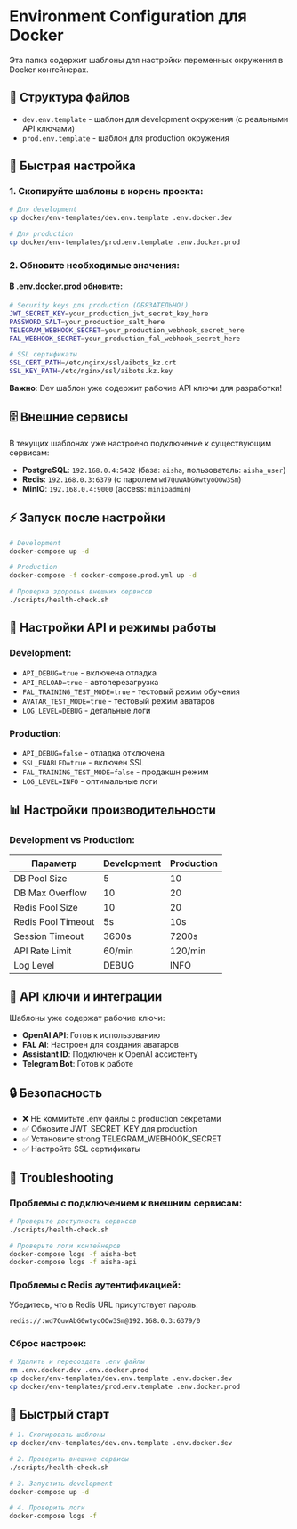 # Environment Configuration для Docker

Эта папка содержит шаблоны для настройки переменных окружения в Docker контейнерах.

## 📁 Структура файлов

- `dev.env.template` - шаблон для development окружения (с реальными API ключами)
- `prod.env.template` - шаблон для production окружения

## 🚀 Быстрая настройка

### 1. Скопируйте шаблоны в корень проекта:

```bash
# Для development
cp docker/env-templates/dev.env.template .env.docker.dev

# Для production  
cp docker/env-templates/prod.env.template .env.docker.prod
```

### 2. Обновите необходимые значения:

#### В .env.docker.prod обновите:

```bash
# Security keys для production (ОБЯЗАТЕЛЬНО!)
JWT_SECRET_KEY=your_production_jwt_secret_key_here
PASSWORD_SALT=your_production_salt_here
TELEGRAM_WEBHOOK_SECRET=your_production_webhook_secret_here
FAL_WEBHOOK_SECRET=your_production_fal_webhook_secret_here

# SSL сертификаты
SSL_CERT_PATH=/etc/nginx/ssl/aibots_kz.crt
SSL_KEY_PATH=/etc/nginx/ssl/aibots.kz.key
```

**Важно**: Dev шаблон уже содержит рабочие API ключи для разработки!

## 🗄️ Внешние сервисы

В текущих шаблонах уже настроено подключение к существующим сервисам:

- **PostgreSQL**: `192.168.0.4:5432` (база: `aisha`, пользователь: `aisha_user`)
- **Redis**: `192.168.0.3:6379` (с паролем `wd7QuwAbG0wtyoOOw3Sm`)
- **MinIO**: `192.168.0.4:9000` (access: `minioadmin`)

## ⚡ Запуск после настройки

```bash
# Development
docker-compose up -d

# Production
docker-compose -f docker-compose.prod.yml up -d

# Проверка здоровья внешних сервисов
./scripts/health-check.sh
```

## 🔧 Настройки API и режимы работы

### Development:
- `API_DEBUG=true` - включена отладка
- `API_RELOAD=true` - автоперезагрузка
- `FAL_TRAINING_TEST_MODE=true` - тестовый режим обучения
- `AVATAR_TEST_MODE=true` - тестовый режим аватаров
- `LOG_LEVEL=DEBUG` - детальные логи

### Production:
- `API_DEBUG=false` - отладка отключена
- `SSL_ENABLED=true` - включен SSL
- `FAL_TRAINING_TEST_MODE=false` - продакшн режим
- `LOG_LEVEL=INFO` - оптимальные логи

## 📊 Настройки производительности

### Development vs Production:

| Параметр | Development | Production |
|----------|-------------|------------|
| DB Pool Size | 5 | 10 |
| DB Max Overflow | 10 | 20 |
| Redis Pool Size | 10 | 20 |
| Redis Pool Timeout | 5s | 10s |
| Session Timeout | 3600s | 7200s |
| API Rate Limit | 60/min | 120/min |
| Log Level | DEBUG | INFO |

## 🤖 API ключи и интеграции

Шаблоны уже содержат рабочие ключи:

- **OpenAI API**: Готов к использованию
- **FAL AI**: Настроен для создания аватаров  
- **Assistant ID**: Подключен к OpenAI ассистенту
- **Telegram Bot**: Готов к работе

## 🔒 Безопасность

- ❌ НЕ коммитьте .env файлы с production секретами
- ✅ Обновите JWT_SECRET_KEY для production
- ✅ Установите strong TELEGRAM_WEBHOOK_SECRET
- ✅ Настройте SSL сертификаты

## 🐛 Troubleshooting

### Проблемы с подключением к внешним сервисам:

```bash
# Проверьте доступность сервисов
./scripts/health-check.sh

# Проверьте логи контейнеров
docker-compose logs -f aisha-bot
docker-compose logs -f aisha-api
```

### Проблемы с Redis аутентификацией:

Убедитесь, что в Redis URL присутствует пароль:
```
redis://:wd7QuwAbG0wtyoOOw3Sm@192.168.0.3:6379/0
```

### Сброс настроек:

```bash
# Удалить и пересоздать .env файлы
rm .env.docker.dev .env.docker.prod
cp docker/env-templates/dev.env.template .env.docker.dev
cp docker/env-templates/prod.env.template .env.docker.prod
```

## 🚢 Быстрый старт

```bash
# 1. Скопировать шаблоны
cp docker/env-templates/dev.env.template .env.docker.dev

# 2. Проверить внешние сервисы  
./scripts/health-check.sh

# 3. Запустить development
docker-compose up -d

# 4. Проверить логи
docker-compose logs -f
``` 